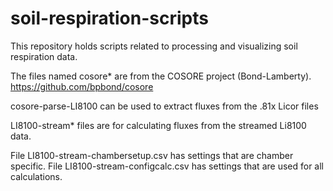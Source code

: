 # soil-respiration-scripts

This repository holds scripts related to processing and visualizing soil respiration data.

The files named cosore* are from the COSORE project (Bond-Lamberty). https://github.com/bpbond/cosore

cosore-parse-LI8100 can be used to extract fluxes from the .81x Licor files

LI8100-stream* files are for calculating fluxes from the streamed Li8100 data.

File LI8100-stream-chambersetup.csv has settings that are chamber specific. File LI8100-stream-configcalc.csv has settings that are used for all calculations.
